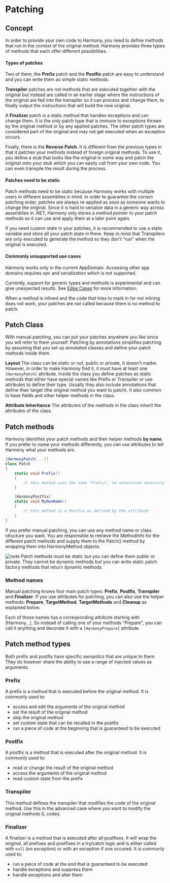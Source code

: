# Patching

## Concept

In order to provide your own code to Harmony, you need to define methods that run in the context of the original method. Harmony provides three types of methods that each offer different possibilities.

#### Types of patches

Two of them, the **Prefix** patch and the **Postfix** patch are easy to understand and you can write them as simple static methods.

**Transpiler** patches are not methods that are executed together with the original but instead are called in an earlier stage where the instructions of the original are fed into the transpiler so it can process and change them, to finally output the instructions that will build the new original.

A **Finalizer** patch is a static method that handles exceptions and can change them. It is the only patch type that is immune to exceptions thrown by the original method or by any applied patches. The other patch types are considered part of the original and may not get executed when an exception occurs.

Finally, there is the **Reverse Patch**. It is different from the previous types in that it patches your methods instead of foreign original methods. To use it, you define a stub that looks like the original in some way and patch the original onto your stub which you can easily call from your own code. You can even transpile the result during the process.

#### Patches need to be static

Patch methods need to be static because Harmony works with multiple users in different assemblies in mind. In order to guarantee the correct patching order, patches are always re-applied as soon as someone wants to change the original. Since it is hard to serialize data in a generic way across assemblies in .NET, Harmony only stores a method pointer to your patch methods so it can use and apply them at a later point again.

If you need custom state in your patches, it is recommended to use a static variable and store all your patch state in there. Keep in mind that Transpilers are only executed to generate the method so they don't "run" when the original is executed.

#### Commonly unsupported use cases

Harmony works only in the current AppDomain. Accessing other app domains requires xpc and serialization which is not supported.

Currently, support for generic types and methods is experimental and can give unexpected results. See [Edge Cases](patching-edgecases.md#generics) for more information.

When a method is inlined and the code that tries to mark in for not inlining does not work, your patches are not called because there is no method to patch.

## Patch Class

With manual patching, you can put your patches anywhere you like since you will refer to them yourself. Patching by annotations simplifies patching by assuming that you set up annotated classes and define your patch methods inside them.

**Layout**
The class can be static or not, public or private, it doesn't matter. However, in order to make Harmony find it, it must have at least one `[HarmonyPatch]` attribute. Inside the class you define patches as static methods that either have special names like Prefix or Transpiler or use attributes to define their type. Usually they also include annotations that define their target (the original method you want to patch). It also common to have fields and other helper methods in the class.

**Attribute Inheritance**
The attributes of the methods in the class inherit the attributes of the class.

## Patch methods

Harmony identifies your patch methods and their helper methods **by name**. If you prefer to name your methods differently, you can use attributes to tell Harmony what your methods are.

```csharp
[HarmonyPatch(...)]
class Patch
{
	static void Prefix()
	{
		// this method uses the name "Prefix", no annotation necessary
	}

	[HarmonyPostfix]
	static void MyOwnName()
	{
		// this method is a Postfix as defined by the attribute
	}
}
```

If you prefer manual patching, you can use any method name or class structure you want. You are responsible to retrieve the MethodInfo for the different patch methods and supply them to the Patch() method by wrapping them into HarmonyMethod objects.

![note] Patch methods _must_ be static but you can define them public or private. They cannot be dynamic methods but you can write static patch factory methods that return dynamic methods.

### Method names

Manual patching knows four main patch types: **Prefix**, **Postfix**, **Transpiler** and **Finalizer**. If you use attributes for patching, you can also use the helper methods: **Prepare**, **TargetMethod**, **TargetMethods** and **Cleanup** as explained below.

Each of those names has a corresponding attribute starting with [Harmony...]. So instead of calling one of your methods "Prepare", you can call it anything and decorate it with a `[HarmonyPrepare]` attribute.

## Patch method types

Both prefix and postfix have specific semantics that are unique to them. They do however share the ability to use a range of injected values as arguments.

### Prefix

A prefix is a method that is executed before the original method. It is commonly used to:

- access and edit the arguments of the original method
- set the result of the original method
- skip the original method
- set custom state that can be recalled in the postfix
- run a piece of code at the beginning that is guaranteed to be executed

### Postfix

A postfix is a method that is executed after the original method. It is commonly used to:

- read or change the result of the original method
- access the arguments of the original method
- read custom state from the prefix

### Transpiler

This method defines the transpiler that modifies the code of the original method. Use this in the advanced case where you want to modify the original methods IL codes.

### Finalizer

A finalizer is a method that is executed after all postfixes. It will wrap the original, all prefixes and postfixes in a try/catch logic and is either called with `null` (no exception) or with an exception if one occured. It is commonly used to:

- run a piece of code at the end that is guaranteed to be executed
- handle exceptions and suppress them
- handle exceptions and alter them

[note]: https://raw.githubusercontent.com/pardeike/Harmony/master/Harmony/Documentation/images/note.png
